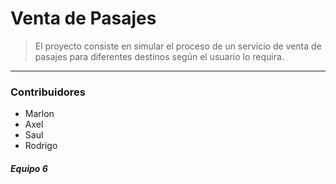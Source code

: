 # Venta de Pasajes
 > El proyecto consiste en simular el proceso de un servicio de venta de pasajes para diferentes destinos según el usuario lo requira.
---
### Contribuidores
- Marlon
- Axel
- Saul
- Rodrigo
#### *Equipo 6*